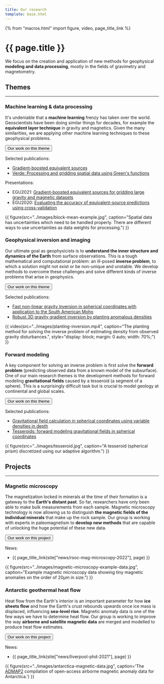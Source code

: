 ```yaml
---
title: Our research
template: base.html
---
```


{% from "macros.html" import figure, video, page_title_link %}

# {{ page.title }}

<p class="lead mb-5">
We focus on the creation and application of new methods for geophysical
<strong>modeling and data processing</strong>, mostly in the fields of
gravimetry and magnetometry.
</p>

<section class="mt-5">

## Themes

<hr class="mb-5">

<div class="row mb-5 gy-5 gx-5">
<div class="col-md-7">

### Machine learning & data processing

It's undeniable that a **machine learning** frenzy has taken over the world.
Geoscientists have been doing similar things for decades, for example the
**equivalent layer technique** in gravity and magnetics. Given the many
similarities, we are applying other machine learning techniques to these
geophysical problems.

<button class="btn btn-primary me-1 mb-2" type="button"
    data-bs-toggle="collapse" data-bs-target="#collapse-abstract-ml"
    aria-expanded="false" aria-controls="collapse-abstract-ml">
  Our work on this theme <i class="fa fa-chevron-circle-down ms-1" aria-hidden="true"></i>
</button>
<div id="collapse-abstract-ml" class="collapse paper-info mt-2 overflow-hidden">

Selected publications:

* [Gradient-boosted equivalent sources](https://github.com/compgeolab/eql-gradient-boosted)
* [Verde: Processing and gridding spatial data using Green's functions](https://doi.org/10.21105/joss.00957)

Presentations:

* EGU2021: [Gradient-boosted equivalent sources for gridding large gravity and magnetic datasets](https://doi.org/10.6084/m9.figshare.14515188)
* EGU2020: [Evaluating the accuracy of equivalent-source predictions using cross-validation](https://doi.org/10.6084/m9.figshare.12245372)

</div>

</div>
<div class="col-md-5">

{{ figure(src="../images/block-mean-example.jpg", caption="Spatial data has uncertainties which need to be handled properly. There are different ways to use uncertainties as data weights for processing.") }}

</div>
</div>

<div class="row mb-5 gy-5 gx-5">
<div class="col-md-7">

### Geophysical inversion and imaging

Our ultimate goal as geophysicists is to **understand the inner structure and
dynamics of the Earth** from surface observations. This is a tough mathematical
and computational problem: an ill-posed **inverse problem**, to which a
solution might not exist or be non-unique and unstable.
We develop methods to overcome these challenges and solve different kinds of
inverse problems that arise in geophysics.

<button class="btn btn-primary me-1 mb-2" type="button"
    data-bs-toggle="collapse" data-bs-target="#collapse-abstract-inv"
    aria-expanded="false" aria-controls="collapse-abstract-inv">
  Our work on this theme <i class="fa fa-chevron-circle-down ms-1" aria-hidden="true"></i>
</button>
<div id="collapse-abstract-inv" class="collapse paper-info mt-2 overflow-hidden">

Selected publications:

* [Fast non-linear gravity inversion in spherical coordinates with application to the South American Moho](https://github.com/pinga-lab/paper-moho-inversion-tesseroids)
* [Robust 3D gravity gradient inversion by planting anomalous densities](https://github.com/pinga-lab/paper-planting-densities)

</div>

</div>
<div class="col-md-5">

{{ video(src="../images/planting-inversion.mp4", caption="The planting method for solving the inverse problem of estimating density from observed gravity disturbances.", style="display: block; margin: 0 auto; width: 70%;") }}

</div>
</div>

<div class="row gy-5 gx-5">
<div class="col-md-7">

### Forward modeling

A key component for solving an inverse problem is first solve the **forward
problem** (predicting observed data from a known model of the subsurface).
One of our main research themes is the development methods for
forward modeling **gravitational fields** caused by a tesseroid (a segment of a
sphere).
This is a surprisingly difficult task but is crucial to model geology at
continental and global scales.

<button class="btn btn-primary me-1 mb-2" type="button"
    data-bs-toggle="collapse" data-bs-target="#collapse-abstract-fwd"
    aria-expanded="false" aria-controls="collapse-abstract-fwd">
  Our work on this theme <i class="fa fa-chevron-circle-down ms-1" aria-hidden="true"></i>
</button>
<div id="collapse-abstract-fwd" class="collapse paper-info mt-2 overflow-hidden">

Selected publications:

* [Gravitational field calculation in spherical coordinates using variable densities in depth](https://github.com/pinga-lab/tesseroid-variable-density)
* [Tesseroids: forward modeling gravitational fields in spherical coordinates](https://github.com/pinga-lab/paper-tesseroids)

</div>

</div>
<div class="col-md-5">

{{ figure(src="../images/tesseroid.jpg", caption="A tesseroid (spherical prism) discretized using our adaptive algorithm.") }}

</div>
</div>

</section>
<section class="mt-5">

## Projects

<hr class="mb-5">

<div class="row mb-5 gy-5 gx-5">
<div class="col-md-7">

### Magnetic microscopy

The magnetization locked in minerals at the time of their formation is a
gateway to the **Earth's distant past**.
So far, researchers have only been able to make bulk measurements from each
sample.
Magnetic microscopy technology is now allowing us to distinguish **the magnetic
fields of the individual minerals** that make up the rock sample.
Our group is working with experts in paleomagnetism to **develop new methods**
that are capable of unlocking the huge potential of these new data.

<button class="btn btn-success me-1 mb-2" type="button"
    data-bs-toggle="collapse" data-bs-target="#collapse-abstract-magmicro"
    aria-expanded="false" aria-controls="collapse-abstract-magmicro">
  Our work on this project <i class="fa fa-chevron-circle-down ms-1" aria-hidden="true"></i>
</button>
<div id="collapse-abstract-magmicro" class="collapse paper-info mt-2 overflow-hidden">

News:

* {{ page_title_link(site["news/rsoc-mag-microscopy-2022"], page) }}

</div>

</div>
<div class="col-md-5">

{{ figure(src="../images/magnetic-microscopy-example-data.jpg", caption="Example magnetic microscopy data showing tiny magnetic anomalies on the order of 20µm in size.") }}

</div>
</div>

<div class="row mb-5 gy-5 gx-5">
<div class="col-md-7">

### Antarctic geothermal heat flow

Heat flow from the Earth's interior is an important parameter for how **ice
sheets flow** and how the Earth's crust rebounds upwards once ice mass is
displaced, influencing **sea-level rise**.
Magnetic anomaly data is one of the few ways we have to determine heat flow.
Our group is working to improve the way **airborne and satellite magnetic
data** are merged and modelled to produce heat flow estimates.

<button class="btn btn-success me-1 mb-2" type="button"
    data-bs-toggle="collapse" data-bs-target="#collapse-abstract-antarctica"
    aria-expanded="false" aria-controls="collapse-abstract-antarctica">
  Our work on this project <i class="fa fa-chevron-circle-down ms-1" aria-hidden="true"></i>
</button>
<div id="collapse-abstract-antarctica" class="collapse paper-info mt-2 overflow-hidden">

News:

* {{ page_title_link(site["news/liverpool-phd-2021"], page) }}

</div>

</div>
<div class="col-md-5">

{{ figure(src="../images/antarctica-magnetic-data.jpg", caption='The <a href="https://doi.org/10.1029/2018GL078153">ADMAP2</a> compilation of open-access airborne magnetic anomaly data for Antarctica.') }}

</div>
</div>

</section>
